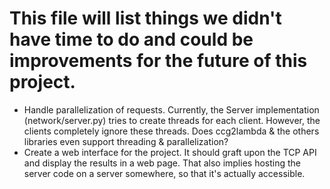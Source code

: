 # This file will list things we didn't have time to do and could be improvements for the future of this project.

 - Handle parallelization of requests. Currently, the Server implementation (network/server.py) tries to create threads for each client. However, the clients completely ignore these threads. Does ccg2lambda & the others libraries even support threading & parallelization?
 - Create a web interface for the project. It should graft upon the TCP API and display the results in a web page. That also implies hosting the server code on a server somewhere, so that it's actually accessible.
